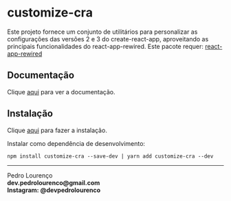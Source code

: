 # customize-cra

Este projeto fornece um conjunto de utilitários para personalizar as configurações das versões 2 e 3 do create-react-app, aproveitando as principais funcionalidades do react-app-rewired. Este pacote requer: [react-app-rewired](react-app-rewired.md)

## Documentação

Clique [aqui](https://github.com/arackaf/customize-cra) para ver a documentação.

## Instalação

Clique [aqui](https://www.npmjs.com/package/customize-cra) para fazer a instalação.

Instalar como dependência de desenvolvimento:

```
npm install customize-cra --save-dev | yarn add customize-cra --dev
```

<hr>
<stong>Pedro Lourenço</strong><br>
<Strong>dev.pedrolourenco@gmail.com</strong><br>
<Strong>Instagram: @devpedrolourenco</strong>